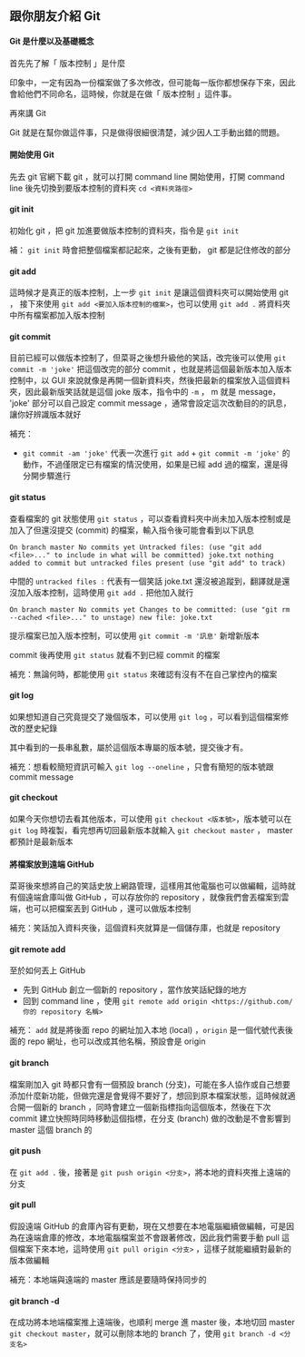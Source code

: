 ## 跟你朋友介紹 Git

#### Git 是什麼以及基礎概念

首先先了解「 版本控制 」是什麼

印象中，一定有因為一份檔案做了多次修改，但可能每一版你都想保存下來，因此會給他們不同命名，這時候，你就是在做「 版本控制 」這件事。

再來講 Git

Git 就是在幫你做這件事，只是做得很細很清楚，減少因人工手動出錯的問題。

#### 開始使用 Git

先去 git 官網下載 git ，就可以打開 command line 開始使用，打開 command line 後先切換到要版本控制的資料夾 `cd <資料夾路徑>`

#### git init

初始化 git ，把 git 加進要做版本控制的資料夾，指令是 `git init`

補： `git init` 時會把整個檔案都記起來，之後有更動， git 都是記住修改的部分

#### git add

這時候才是真正的版本控制，上一步 `git init` 是讓這個資料夾可以開始使用 git ， 接下來使用 `git add <要加入版本控制的檔案>`，也可以使用 `git add .` 將資料夾中所有檔案都加入版本控制

#### git commit

目前已經可以做版本控制了，但菜哥之後想升級他的笑話，改完後可以使用 `git commit -m 'joke'` 把這個改完的部分 commit ，也就是將這個最新版本加入版本控制中，以 GUI 來說就像是再開一個新資料夾，然後把最新的檔案放入這個資料夾，因此最新版笑話就是這個 joke 版本，指令中的 `-m` ， m 就是 message， 'joke' 部分可以自己設定 commit message ，通常會設定這次改動目的的訊息，讓你好辨識版本就好

補充：

- `git commit -am 'joke'` 代表一次進行 `git add` + `git commit -m 'joke'` 的動作，不過僅限定已有檔案的情況使用，如果是已經 add 過的檔案，還是得分開步驟進行

#### git status

查看檔案的 git 狀態使用 `git status` ，可以查看資料夾中尚未加入版本控制或是加入了但還沒提交 (commit) 的檔案，輸入指令後可能會看到以下訊息

`On branch master No commits yet Untracked files: (use "git add <file>..." to include in what will be committed) joke.txt nothing added to commit but untracked files present (use "git add" to track)`

中間的 `untracked files :` 代表有一個笑話 joke.txt 還沒被追蹤到，翻譯就是還沒加入版本控制，這時使用 `git add .` 把他加入就行

`On branch master No commits yet Changes to be committed: (use "git rm --cached <file>..." to unstage) new file: joke.txt`

提示檔案已加入版本控制，可以使用 `git commit -m '訊息'` 新增新版本

commit 後再使用 `git status` 就看不到已經 commit 的檔案

補充：無論何時，都能使用 `git status` 來確認有沒有不在自己掌控內的檔案

#### git log

如果想知道自己究竟提交了幾個版本，可以使用 `git log` ，可以看到這個檔案修改的歷史紀錄

其中看到的一長串亂數，屬於這個版本專屬的版本號，提交後才有。

補充：想看較簡短資訊可輸入 `git log --oneline` ，只會有簡短的版本號跟 commit message

#### git checkout

如果今天你想切去看其他版本，可以使用 `git checkout <版本號>`，版本號可以在 `git log` 時複製，看完想再切回最新版本就輸入 `git checkout master` ， master 都預計是最新版本

#### 將檔案放到遠端 GitHub

菜哥後來想將自己的笑話史放上網路管理，這樣用其他電腦也可以做編輯，這時就有個遠端倉庫叫做 GitHub ，可以存放你的 repository ，就像我們會丟檔案到雲端，也可以把檔案丟到 GitHub ，還可以做版本控制

補充：笑話加入資料夾後，這個資料夾就算是一個儲存庫，也就是 repository

#### git remote add

至於如何丟上 GitHub

- 先到 GitHub 創立一個新的 repository ，當作放笑話紀錄的地方
- 回到 command line ，使用 `git remote add origin <https://github.com/你的 repository 名稱>`

補充： `add` 就是將後面 repo 的網址加入本地 (local) ，`origin` 是一個代號代表後面的 repo 網址，也可以改成其他名稱，預設會是 origin

#### git branch

檔案剛加入 git 時都只會有一個預設 branch (分支)，可能在多人協作或自己想要添加什麼新功能，但做完還是會覺得不要好了，想回到原本檔案狀態，這時候就適合開一個新的 branch ，同時會建立一個新指標指向這個版本，然後在下次 commit 建立快照時同時移動這個指標，在分支 (branch) 做的改動是不會影響到 master 這個 branch 的

#### git push

在 `git add .` 後，接著是 `git push origin <分支>`，將本地的資料夾推上遠端的分支

#### git pull

假設遠端 GitHub 的倉庫內容有更動，現在又想要在本地電腦繼續做編輯，可是因為在遠端倉庫的修改，本地電腦檔案並不會跟著修改，因此我們需要手動 pull 這個檔案下來本地，這時使用 `git pull origin <分支>` ，這樣子就能繼續對最新的版本做編輯

補充：本地端與遠端的 master 應該是要隨時保持同步的

#### git branch -d

在成功將本地端檔案推上遠端後，也順利 merge 進 master 後，本地切回 master `git checkout master`，就可以刪除本地的 branch 了，使用 `git branch -d <分支名>`
